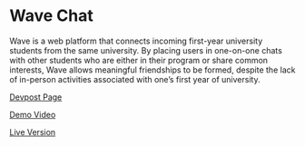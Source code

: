# Wave Chat


Wave is a web platform that connects incoming first-year university students from the same university. By placing users in one-on-one chats with other students who are either in their program or share common interests, Wave allows meaningful friendships to be formed, despite the lack of in-person activities associated with one’s first year of university.

[Devpost Page](https://devpost.com/software/omegu)

[Demo Video](https://www.youtube.com/watch?v=Wwi3Ttgv2vc)

[Live Version](https://wavechat.tech)


